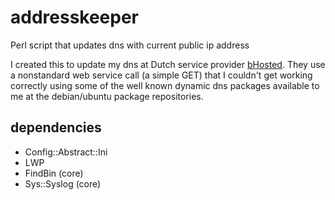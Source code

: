 # addresskeeper
Perl script that updates dns with current public ip address

I created this to update my dns at Dutch service provider [bHosted](http://www.bhosted.nl). 
They use a nonstandard web service call (a simple GET) that I couldn't get working correctly using some of the well known dynamic dns packages available to me at the debian/ubuntu package repositories.

## dependencies
* Config::Abstract::Ini
* LWP
* FindBin (core)
* Sys::Syslog (core)

